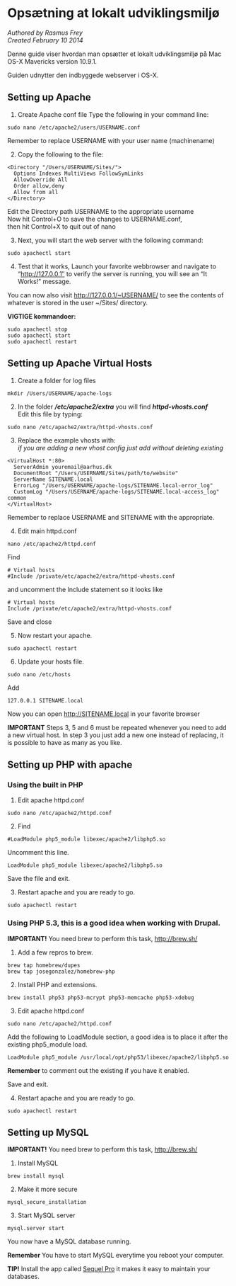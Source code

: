 # Opsætning at lokalt udviklingsmiljø

_Authored by Rasmus Frey_  
_Created February 10 2014_

Denne guide viser hvordan man opsætter et lokalt udviklingsmiljø på Mac OS-X Mavericks version 10.9.1.

Guiden udnytter den indbyggede webserver i OS-X.

## Setting up Apache

1. Create Apache conf file
 Type the following in your command line:  
 
 ```
 sudo nano /etc/apache2/users/USERNAME.conf
 ```  
 
 Remember to replace USERNAME with your user name (machinename)

2. Copy the following to the file:
```
<Directory "/Users/USERNAME/Sites/">
  Options Indexes MultiViews FollowSymLinks
  AllowOverride All
  Order allow,deny
  Allow from all
</Directory>
```

  Edit the Directory path USERNAME to the appropriate username  
  Now hit Control+O to save the changes to USERNAME.conf,  
  then hit Control+X to quit out of nano

3. Next, you will start the web server with the following command:

  ```
  sudo apachectl start
  ```

4. Test that it works, Launch your favorite webbrowser and navigate to “http://127.0.0.1″ to verify the server is running, you will see an “It Works!” message.

  You can now also visit http://127.0.0.1/~USERNAME/ to see the contents of whatever is stored in the user ~/Sites/ directory.

**VIGTIGE kommandoer:**

```
sudo apachectl stop
sudo apachectl start
sudo apachectl restart
```

## Setting up Apache Virtual Hosts

1. Create a folder for log files
  
  ```
  mkdir /Users/USERNAME/apache-logs
  ```
  
2. In the folder **_/etc/apache2/extra_** you will find **_httpd-vhosts.conf_**  
  Edit this file by typing:  
  
  ```
  sudo nano /etc/apache2/extra/httpd-vhosts.conf
  ```

3. Replace the example vhosts with:  
  _if you are adding a new vhost config just add without deleting existing_

  ```
  <VirtualHost *:80>
    ServerAdmin youremail@aarhus.dk
    DocumentRoot "/Users/USERNAME/Sites/path/to/website"
    ServerName SITENAME.local
    ErrorLog "/Users/USERNAME/apache-logs/SITENAME.local-error_log"
    CustomLog "/Users/USERNAME/apache-logs/SITENAME.local-access_log" common
  </VirtualHost>
  ```
  
  Remember to replace USERNAME and SITENAME with the appropriate.
  
4. Edit main httpd.conf

  ```
  nano /etc/apache2/httpd.conf
  ```
  
  Find
  
  ```
  # Virtual hosts
  #Include /private/etc/apache2/extra/httpd-vhosts.conf
  ```
  
 and uncomment the Include statement so it looks like
 
  ```
  # Virtual hosts
  Include /private/etc/apache2/extra/httpd-vhosts.conf
  ```
  
  Save and close
  

5. Now restart your apache.

  ```
  sudo apachectl restart
  ```  
  
6. Update your hosts file.

  ```
  sudo nano /etc/hosts
  ```
  
  Add
  ```
  127.0.0.1 SITENAME.local
  ```
  
  Now you can open http://SITENAME.local in your favorite browser
  
**IMPORTANT** Steps 3, 5 and 6 must be repeated whenever you need to add a new virtual host. In step 3 you just add a new one instead of replacing, it is possible to have as many as you like.

## Setting up PHP with apache

### Using the built in PHP

1. Edit apache httpd.conf  

  ```
  sudo nano /etc/apache2/httpd.conf
  ```
  
2. Find

  ```
  #LoadModule php5_module libexec/apache2/libphp5.so
  ```
  
  Uncomment this line.
  
  ```
  LoadModule php5_module libexec/apache2/libphp5.so
  ```
  
  Save the file and exit.
  
3. Restart apache and you are ready to go.

  ```
  sudo apachectl restart
  ```
  
### Using PHP 5.3, this is a good idea when working with Drupal.

**IMPORTANT!** You need brew to perform this task, http://brew.sh/

1. Add a few repros to brew.

  ```
  brew tap homebrew/dupes
  brew tap josegonzalez/homebrew-php
  ```
  
2. Install PHP and extensions.

  ```
  brew install php53 php53-mcrypt php53-memcache php53-xdebug
  ```
  
3. Edit apache httpd.conf

  ```
  sudo nano /etc/apache2/httpd.conf
  ```
  
  Add the following to LoadModule section, a good idea is to place it after the existing php5_module load.
  
  ```
  LoadModule php5_module /usr/local/opt/php53/libexec/apache2/libphp5.so
  ```
  
  **Remember** to comment out the existing if you have it enabled.
  
  Save and exit.
  
4. Restart apache and you are ready to go.

  ```
  sudo apachectl restart
  ```
  
## Setting up MySQL

**IMPORTANT!** You need brew to perform this task, http://brew.sh/

1. Install MySQL

  ```
  brew install mysql
  ```
  
2. Make it more secure

  ```
  mysql_secure_installation
  ```
  
3. Start MySQL server

  ```
  mysql.server start
  ```
  
You now have a MySQL database running.

**Remember** You have to start MySQL everytime you reboot your computer.

**TIP!** Install the app called [Sequel Pro](http://www.sequelpro.com/) it makes it easy to maintain your databases.

  